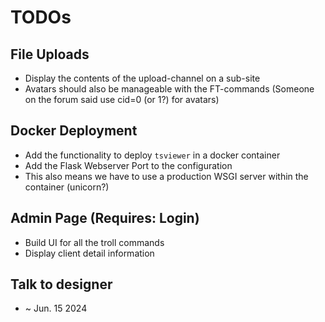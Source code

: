 # TODOs

## File Uploads
- Display the contents of the upload-channel on a sub-site
- Avatars should also be manageable with the FT-commands (Someone on the forum said use cid=0 (or 1?) for avatars)

## Docker Deployment
- Add the functionality to deploy `tsviewer` in a docker container
- Add the Flask Webserver Port to the configuration
- This also means we have to use a production WSGI server within the container (unicorn?)

## Admin Page (Requires: Login)
- Build UI for all the troll commands
- Display client detail information

## Talk to designer
- ~ Jun. 15 2024


